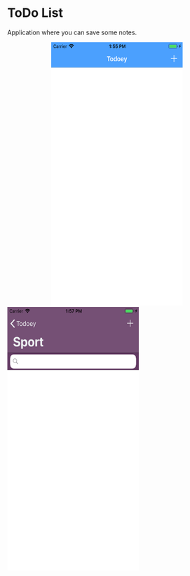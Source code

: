 
# ToDo List

Application where you can save some notes.



<p float="left">
  
  <img src="https://github.com/prostiak/Swift/blob/master/img/Todolist1.png" width="300" height="600" hspace="100" />
  <img src="https://github.com/prostiak/Swift/blob/master/img/Todolist2.png" width="300" height="600" />
  
</p>

